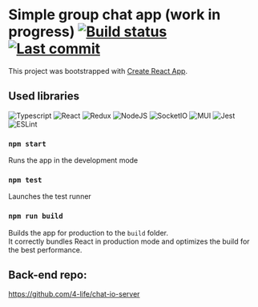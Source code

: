 # Simple group chat app (work in progress) [![Build status](https://github.com/4-life/chat-io/actions/workflows/main.yml/badge.svg)](https://github.com/4-life/chat-io/actions) [![Last commit](https://img.shields.io/github/last-commit/4-life/chat-io)](https://github.com/4-life/chat-io/commit/master)

This project was bootstrapped with [Create React App](https://github.com/facebook/create-react-app).

## Used libraries

![Typescript](https://img.shields.io/badge/-Typescript-333333?style=flat-square&logo=Typescript)
![React](https://img.shields.io/badge/-React-333333?style=flat-square&logo=React)
![Redux](https://img.shields.io/badge/-Redux-333333?style=flat-square&logo=Redux)
![NodeJS](https://img.shields.io/badge/-NodeJS-333333?style=flat-square&logo=Node.js)
![SocketIO](https://img.shields.io/badge/-SocketIO-333333?style=flat-square&logo=socketdotio)
![MUI](https://img.shields.io/badge/-MUI-333333?style=flat-square&logo=MUI)
![Jest](https://img.shields.io/badge/-Jest-333333?style=flat-square&logo=jest)
![ESLint](https://img.shields.io/badge/-ESLint-333333?style=flat-square&logo=eslint)

### `npm start`

Runs the app in the development mode

### `npm test`

Launches the test runner

### `npm run build`

Builds the app for production to the `build` folder.\
It correctly bundles React in production mode and optimizes the build for the best performance.

## Back-end repo:

https://github.com/4-life/chat-io-server
